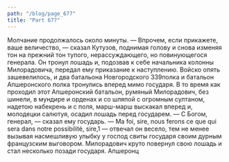 ```yaml
---
path: "/blog/page_677"
title: "Part 677"
---
```


Молчание продолжалось около минуты.
— Впрочем, если прикажете, ваше величество, — сказал Кутузов, поднимая голову и снова изменяя тон на прежний тон тупого, нерассуждающего, но повинующегося генерала.
Он тронул лошадь и, подозвав к себе начальника колонны Милорадовича, передал ему приказание к наступлению.
Войско опять зашевелилось, и два батальона Новгородского 339полка и батальон Апшеронского полка тронулись вперед мимо государя.
В то время как проходил этот Апшеронский батальон, румяный Милорадович, без шинели, в мундире и орденах и со шляпой с огромным султаном, надетою набекрень и с поля, марш-марш выскакал вперед и, молодецки салютуя, осадил лошадь перед государем.
— С Богом, генерал, — сказал ему государь.
— Ma foi, sire, nous ferons ce que qui sera dans notre possibilité, sire,1 — отвечал он весело, тем не менее вызывая насмешливую улыбку у господ свиты государя своим дурным французским выговором.
Милорадович круто повернул свою лошадь и стал несколько позади государя. Апшеронц
